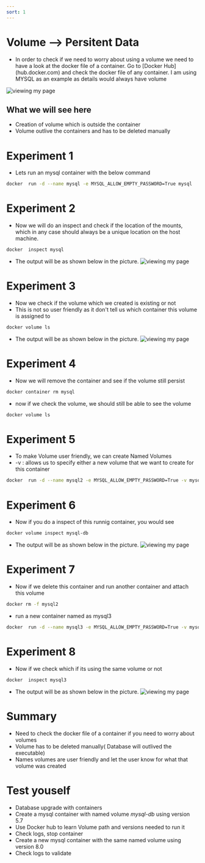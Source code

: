 ```yaml
---
sort: 1
---
```


# Volume --> Persitent Data

* In order to check if we need to worry about using a volume we need to have a look at the docker file of a container. Go to [Docker Hub] (hub.docker.com) and check the docker file of any container. I am using MYSQL as an example as details would always have volume

![viewing my page](/L05-E01-P03.PNG)

## What we will see here
* Creation of volume which is outside the container 
* Volume outlive the containers and has to be deleted manually

# Experiment 1
 * Lets run an mysql container with the below command
```bash
docker  run -d --name mysql -e MYSQL_ALLOW_EMPTY_PASSWORD=True mysql
```
# Experiment 2
* Now we will do an inspect and check if the location of the mounts, which in any case should always be a unique location on the host machine.
```bash
docker  inspect mysql
```
* The output will be as shown below in the picture.
![viewing my page](/L05-E01-P01.PNG)
# Experiment 3
* Now we check if the volume which we created is existing or not
* This is not so user friendly as it don't tell us which container this volume is assigned to
```bash
docker volume ls
```
* The output will be as shown below in the picture.
![viewing my page](/L05-E01-P02.PNG)

# Experiment 4 
* Now we will remove the container and see if the volume still persist
```bash
docker container rm mysql
```
* now if we check the volume, we should still be able to see the volume

```bash
docker volume ls
```
# Experiment 5
* To make Volume user friendly, we can create Named Volumes
* -v : allows us to specify either a new volume that we want to create for this container
```bash
docker  run -d --name mysql2 -e MYSQL_ALLOW_EMPTY_PASSWORD=True -v mysql-db:/var/lib/mysql mysql
```

# Experiment 6
* Now if you do a inspect of this runnig container, you would see 

```bash
docker volume inspect mysql-db
```

* The output will be as shown below in the picture.
![viewing my page](/L05-E01-P04.PNG)

# Experiment 7
* Now if we delete this container and run another container and attach this volume
```bash
docker rm -f mysql2
```
* run a new container named as mysql3
```bash
docker  run -d --name mysql3 -e MYSQL_ALLOW_EMPTY_PASSWORD=True -v mysql-db:/var/lib/mysql mysql
```
# Experiment 8
* Now if we check which if its using the same volume or not
```bash
docker  inspect mysql3
```
* The output will be as shown below in the picture.
![viewing my page](/L05-E01-P05.PNG)

# Summary
 * Need to check the docker file of a container if you need to worry about volumes
 * Volume has to be deleted manually( Database will outlived the executable) 
 * Names volumes are user friendly and let the user know for what that volume was created


# Test youself
 * Database upgrade with containers
 * Create a mysql container with named volume *mysql-db* using version 5.7
 * Use Docker hub to learn Volume path and versions needed to run it
 * Check logs, stop container
 * Create a new mysql container with the same named volume using version 8.0
 * Check logs to validate


